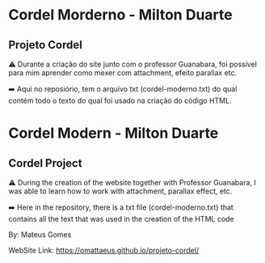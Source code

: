 # Cordel Morderno - Milton Duarte

## Projeto Cordel

⚠️ Durante a criação do site junto com o professor Guanabara, foi possível para mim aprender como mexer com attachment, efeito parallax etc.

➡️ Aqui no reposiório, tem o arquivo txt (cordel-moderno.txt) do qual contém todo o texto do qual foi usado na criação do código HTML.


# Cordel Modern - Milton Duarte

## Cordel Project

⚠️ During the creation of the website together with Professor Guanabara, I was able to learn how to work with attachment, parallax effect, etc.

➡️ Here in the repository, there is a txt file (cordel-moderno.txt) that contains all the text that was used in the creation of the HTML code

By: Mateus Gomes

WebSite Link:
<https://omattaeus.github.io/projeto-cordel/>
